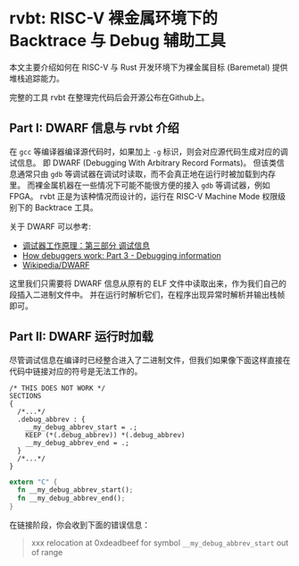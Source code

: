 # rvbt: RISC-V 裸金属环境下的 Backtrace 与 Debug 辅助工具

本文主要介绍如何在 RISC-V 与 Rust 开发环境下为裸金属目标 (Baremetal) 提供堆栈追踪能力。

完整的工具 rvbt 在整理完代码后会开源公布在Github上。

## Part I: DWARF 信息与 rvbt 介绍

在 `gcc` 等编译器编译源代码时，如果加上 `-g` 标识，则会对应源代码生成对应的调试信息。
即 DWARF (Debugging With Arbitrary Record Formats)。
但该类信息通常只由 `gdb` 等调试器在调试时读取，而不会真正地在运行时被加载到内存里。
而裸金属机器在一些情况下可能不能很方便的接入 `gdb` 等调试器，例如 FPGA。
rvbt 正是为该种情况而设计的，运行在 RISC-V Machine Mode 权限级别下的 Backtrace 工具。

关于 DWARF 可以参考:

- [调试器工作原理：第三部分 调试信息](https://hanfeng.ink/post/gdb_debug_info/)
- [How debuggers work: Part 3 - Debugging information](https://eli.thegreenplace.net/2011/02/07/how-debuggers-work-part-3-debugging-information)
- [Wikipedia/DWARF](https://en.wikipedia.org/wiki/DWARF)

这里我们只需要将 DWARF 信息从原有的 ELF 文件中读取出来，作为我们自己的段插入二进制文件中。
并在运行时解析它们，在程序出现异常时解析并输出栈帧即可。

## Part II: DWARF 运行时加载

尽管调试信息在编译时已经整合进入了二进制文件，但我们如果像下面这样直接在代码中链接对应的符号是无法工作的。

```linkscript
/* THIS DOES NOT WORK */
SECTIONS
{
  /*...*/
  .debug_abbrev : {
    __my_debug_abbrev_start = .;
    KEEP (*(.debug_abbrev)) *(.debug_abbrev)
    __my_debug_abbrev_end = .;
  }
  /*...*/
}
```

```rust
extern "C" {
  fn __my_debug_abbrev_start();
  fn __my_debug_abbrev_end();
}
```

在链接阶段，你会收到下面的错误信息：

> xxx relocation at 0xdeadbeef for symbol `__my_debug_abbrev_start` out of range
